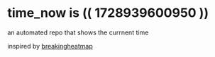 # time_now is (( 1728939600950 ))

an automated repo that shows the currnent time

inspired by [breakingheatmap](https://github.com/breakingheatmap/breakingheatmap)